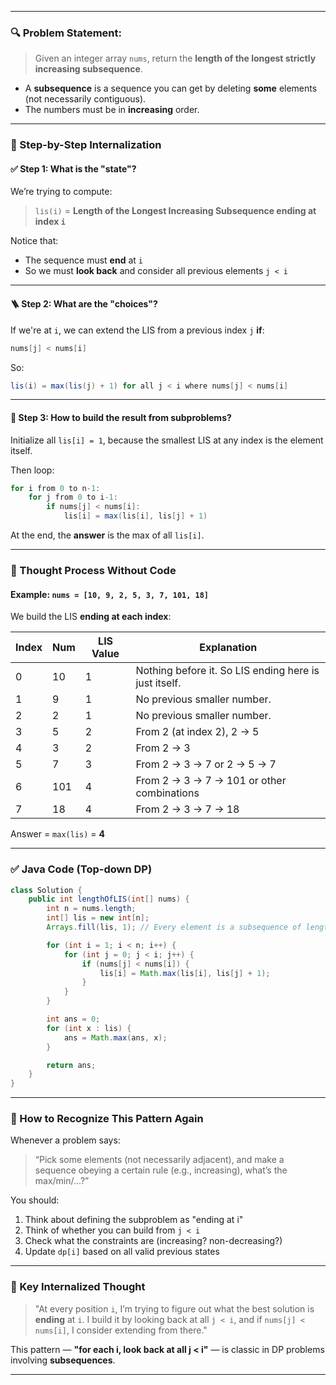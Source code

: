 
---

### 🔍 Problem Statement:

> Given an integer array `nums`, return the **length of the longest strictly increasing subsequence**.

* A **subsequence** is a sequence you can get by deleting **some** elements (not necessarily contiguous).
* The numbers must be in **increasing** order.

---

### 🧠 Step-by-Step Internalization

#### ✅ Step 1: **What is the "state"?**

We’re trying to compute:

> `lis(i)` = **Length of the Longest Increasing Subsequence ending at index `i`**

Notice that:

* The sequence must **end** at `i`
* So we must **look back** and consider all previous elements `j < i`

---

#### 🪜 Step 2: **What are the "choices"?**

If we're at `i`, we can extend the LIS from a previous index `j` **if**:

```java
nums[j] < nums[i]
```

So:

```java
lis(i) = max(lis(j) + 1) for all j < i where nums[j] < nums[i]
```

---

#### 🔁 Step 3: **How to build the result from subproblems?**

Initialize all `lis[i] = 1`, because the smallest LIS at any index is the element itself.

Then loop:

```java
for i from 0 to n-1:
    for j from 0 to i-1:
        if nums[j] < nums[i]:
            lis[i] = max(lis[i], lis[j] + 1)
```

At the end, the **answer** is the max of all `lis[i]`.

---

### 🧠 Thought Process Without Code

#### Example: `nums = [10, 9, 2, 5, 3, 7, 101, 18]`

We build the LIS **ending at each index**:

| Index | Num | LIS Value | Explanation                                           |
| ----- | --- | --------- | ----------------------------------------------------- |
| 0     | 10  | 1         | Nothing before it. So LIS ending here is just itself. |
| 1     | 9   | 1         | No previous smaller number.                           |
| 2     | 2   | 1         | No previous smaller number.                           |
| 3     | 5   | 2         | From 2 (at index 2), 2 → 5                            |
| 4     | 3   | 2         | From 2 → 3                                            |
| 5     | 7   | 3         | From 2 → 3 → 7 or 2 → 5 → 7                           |
| 6     | 101 | 4         | From 2 → 3 → 7 → 101 or other combinations            |
| 7     | 18  | 4         | From 2 → 3 → 7 → 18                                   |

Answer = `max(lis)` = **4**

---

### ✅ Java Code (Top-down DP)

```java
class Solution {
    public int lengthOfLIS(int[] nums) {
        int n = nums.length;
        int[] lis = new int[n];
        Arrays.fill(lis, 1); // Every element is a subsequence of length 1

        for (int i = 1; i < n; i++) {
            for (int j = 0; j < i; j++) {
                if (nums[j] < nums[i]) {
                    lis[i] = Math.max(lis[i], lis[j] + 1);
                }
            }
        }

        int ans = 0;
        for (int x : lis) {
            ans = Math.max(ans, x);
        }

        return ans;
    }
}
```

---

### 🧠 How to Recognize This Pattern Again

Whenever a problem says:

> “Pick some elements (not necessarily adjacent), and make a sequence obeying a certain rule (e.g., increasing), what’s the max/min/...?”

You should:

1. Think about defining the subproblem as "ending at i"
2. Think of whether you can build from `j < i`
3. Check what the constraints are (increasing? non-decreasing?)
4. Update `dp[i]` based on all valid previous states

---

### 📌 Key Internalized Thought

> "At every position `i`, I’m trying to figure out what the best solution is **ending** at `i`. I build it by looking back at all `j < i`, and if `nums[j] < nums[i]`, I consider extending from there."

This pattern — **"for each i, look back at all j < i"** — is classic in DP problems involving **subsequences**.

---

